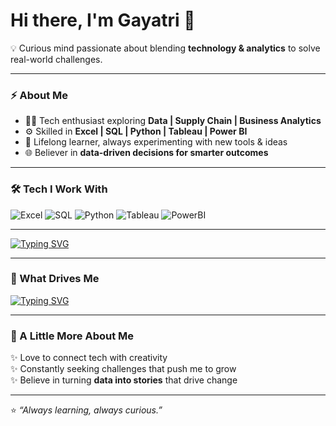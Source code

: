 # Hi there, I'm Gayatri 👋  

💡 Curious mind passionate about blending **technology & analytics** to solve real-world challenges.  

---

### ⚡ About Me  
- 👩‍💻 Tech enthusiast exploring **Data | Supply Chain | Business Analytics**  
- ⚙️ Skilled in **Excel | SQL | Python | Tableau | Power BI**  
- 🌱 Lifelong learner, always experimenting with new tools & ideas  
- 🌐 Believer in **data-driven decisions for smarter outcomes**  

---

### 🛠️ Tech I Work With
![Excel](https://img.shields.io/badge/Excel-217346?style=for-the-badge&logo=microsoft-excel&logoColor=white)
![SQL](https://img.shields.io/badge/SQL-003B57?style=for-the-badge&logo=database&logoColor=white)
![Python](https://img.shields.io/badge/Python-3776AB?style=for-the-badge&logo=python&logoColor=white)
![Tableau](https://img.shields.io/badge/Tableau-E97627?style=for-the-badge&logo=tableau&logoColor=white)
![PowerBI](https://img.shields.io/badge/PowerBI-F2C811?style=for-the-badge&logo=power-bi&logoColor=black)

---

[![Typing SVG](https://readme-typing-svg.herokuapp.com?font=Fira+Code&pause=1000&color=F75C7E&center=true&vCenter=true&width=600&lines=Tech+Enthusiast;Data+%7C+Analytics+%7C+Optimization;Always+Learning+Always+Curious)](https://git.io/typing-svg)

---

### 🌟 What Drives Me
[![Typing SVG](https://readme-typing-svg.herokuapp.com?font=Fira+Code&pause=1200&color=F75C7E&center=true&vCenter=true&width=700&lines=Tech+Enthusiast;Data+%7C+Analytics+%7C+Optimization;Always+Learning+Always+Curious)](https://git.io/typing-svg)

---

### 🌟 A Little More About Me  
✨ Love to connect tech with creativity  
✨ Constantly seeking challenges that push me to grow  
✨ Believe in turning **data into stories** that drive change  

---

⭐️ *“Always learning, always curious.”*  
